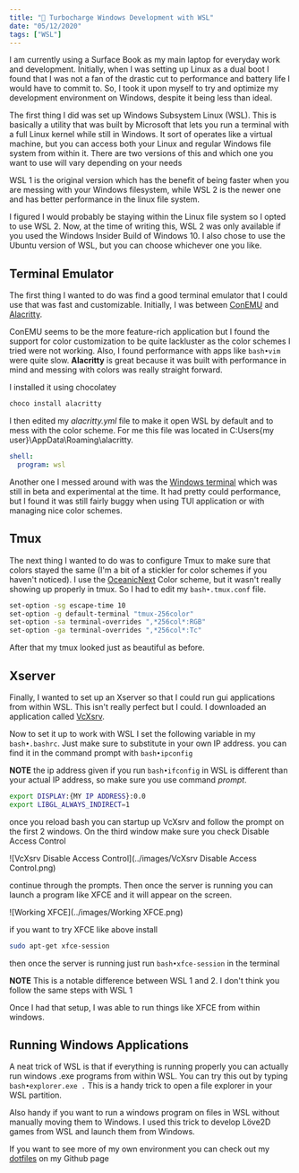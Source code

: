 ```yaml
---
title: "🌠 Turbocharge Windows Development with WSL"
date: "05/12/2020"
tags: ["WSL"]
---
```


I am currently using a Surface Book as my main laptop for everyday work and development.
Initially, when I was setting up Linux as a dual boot I found that I was not a
fan of the drastic cut to performance and battery life I would have to commit to.
So, I took it upon myself to try and optimize my development environment on Windows,
despite it being less than ideal.

The first thing I did was set up Windows Subsystem Linux (WSL). This is basically
a utility that was built by Microsoft that lets you run a terminal with a full Linux
kernel while still in Windows. It sort of operates like a virtual machine, but
you can access both your Linux and regular Windows file system from within it.
There are two versions of this and which one you want to use will vary depending
on your needs

WSL 1 is the original version which has the benefit of being faster when you are
messing with your Windows filesystem, while WSL 2 is the newer one and has better
performance in the linux file system.

I figured I would probably be staying within the Linux file system so I opted to
use WSL 2. Now, at the time of writing this, WSL 2 was only available if you used
the Windows Insider Build of Windows 10. I also chose to use the Ubuntu version
of WSL, but you can choose whichever one you like.

## Terminal Emulator

The first thing I wanted to do was find a good terminal emulator that I could
use that was fast and customizable. Initially, I was between
[ConEMU](https://conemu.github.io/) and [Alacritty](https://github.com/alacritty/alacritty).

ConEMU seems to be the more feature-rich application but I found the support for
color customization to be quite lackluster as the color schemes I tried were not
working. Also, I found performance with apps like `bash•vim` were quite slow. **Alacritty**
is great because it was built with performance in mind and messing with colors
was really straight forward.

I installed it using chocolatey

```bash
choco install alacritty
```

I then edited my _alacritty.yml_ file to make it open WSL by default and to mess
with the color scheme. For me this file was located in
C:Users\{my user}\AppData\Roaming\alacritty.

```yaml
shell:
  program: wsl
```

Another one I messed around with was the
[Windows terminal](https://www.microsoft.com/en-us/p/windows-terminal/9n0dx20hk701)
which was still in beta and experimental at the time. It had pretty could
performance, but I found it was still fairly buggy when using TUI application
or with managing nice color schemes.

## Tmux

The next thing I wanted to do was to configure Tmux to make sure that colors
stayed the same (I'm a bit of a stickler for color schemes if you haven't noticed).
I use the [OceanicNext](https://github.com/voronianski/oceanic-next-color-scheme)
Color scheme, but it wasn't really showing up properly in tmux. So I had to edit my
`bash•.tmux.conf` file.

```bash
set-option -sg escape-time 10
set-option -g default-terminal "tmux-256color"
set-option -sa terminal-overrides ",*256col*:RGB"
set-option -ga terminal-overrides ",*256col*:Tc"
```

After that my tmux looked just as beautiful as before.

## Xserver

Finally, I wanted to set up an Xserver so that I could run gui applications from
within WSL. This isn't really perfect but I could. I downloaded an application
called [VcXsrv](https://sourceforge.net/projects/vcxsrv/).

Now to set it up to work with WSL I set the following
variable in my `bash•.bashrc`. Just make sure to substitute in your own IP address.
you can find it in the command prompt with `bash•ipconfig`

**NOTE** the ip address given if you run `bash•ifconfig` in WSL is different than your
actual IP address, so make sure you use command _prompt_.

```bash
export DISPLAY:{MY IP ADDRESS}:0.0
export LIBGL_ALWAYS_INDIRECT=1
```

once you reload bash you can startup up VcXsrv and follow the prompt on the first
2 windows. On the third window make sure you check Disable Access Control

![VcXsrv Disable Access Control](../images/VcXsrv Disable Access Control.png)

continue through the prompts. Then once the server is running you can launch a program
like XFCE and it will appear on the screen.

![Working XFCE](../images/Working XFCE.png)

if you want to try XFCE like above install

```bash
sudo apt-get xfce-session
```

then once the server is running just run `bash•xfce-session` in the terminal

**NOTE** This is a notable difference between WSL 1 and 2. I don't think you
follow the same steps with WSL 1

Once I had that setup, I was able to run things like XFCE from within windows.

## Running Windows Applications

A neat trick of WSL is that if everything is running properly you can actually
run windows .exe programs from within WSL. You can try this out by typing
`bash•explorer.exe .` This is a handy trick to open a file explorer in your WSL partition.

Also handy if you want to run a windows program on files in WSL without manually
moving them to Windows. I used this trick to develop Löve2D games from WSL
and launch them from Windows.

If you want to see more of my own environment you can check out my
[dotfiles](https://github.com/VVoruganti/dotfiles) on my Github page
